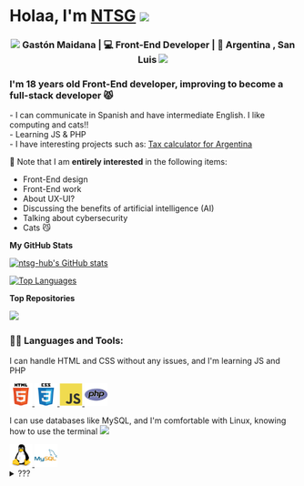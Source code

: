<h1>Holaa, I'm <a href="https://github.com/ntsg-hub">NTSG</a> <img src="https://media.giphy.com/media/WUlplcMpOCEmTGBtBW/giphy.gif" width="60"> </h1>

<div align="center">
<h3><img src="https://media.giphy.com/media/WUlplcMpOCEmTGBtBW/giphy.gif" width="30"> Gastón Maidana | 💻 Front-End Developer | 📍 Argentina , San Luis <img src="https://media.giphy.com/media/WUlplcMpOCEmTGBtBW/giphy.gif" width="30"></h3>
</div>

<p align="center">
  <h3> I'm 18 years old Front-End developer, improving to become a full-stack developer 😾</h3>
</p>

<p>
  - I can communicate in Spanish and have intermediate English. I like computing and cats!! <br>
  - Learning JS & PHP <br>
  - I have interesting projects such as: <a href="https://github.com/ntsg-hub/Calculadora-De-Impuestos">Tax calculator for Argentina</a>
</p>

   
<p>💬 Note that I am <b>entirely interested</b> in the following items:</p>
<ul>
	<li>Front-End design</li>
	<li>Front-End work</li>
      	<li>About UX-UI?</li>
	<li>Discussing the benefits of artificial intelligence (AI)</li>
      	<li>Talking about cybersecurity</li>
	<li>Cats 😼</li>

</ul>
  
<b>My GitHub Stats</b>

<a href="http://www.github.com/ntsg-hub"><img src="https://github-readme-stats.vercel.app/api?username=ntsg-hub&theme=dark&show_icons=true&count_private=true" alt="ntsg-hub's GitHub stats" /></a>



<a href="https://github.com/ntsg-hub" align="left"><img src="https://github-readme-stats.vercel.app/api/top-langs/?username=ntsg-hub&theme=dark&show_icons=true&layout=compact" alt="Top Languages" /></a>

<b>Top Repositories</b>

<a href="https://github.com/ntsg-hub/Calculadora-De-Impuestos" align="left"><img src="https://github-readme-stats.vercel.app/api/pin/?username=ntsg-hub&repo=Calculadora-De-Impuestos&theme=dark&show_icons=true" /></a>

<h3 align="left">👨‍💻 Languages and Tools:</h3>

<p>I can handle HTML and CSS without any issues, and I'm learning JS and PHP</p>
<p align="left"> </a> <a href="https://www.w3.org/html/" target="_blank" rel="noreferrer"> <img src="https://raw.githubusercontent.com/devicons/devicon/master/icons/html5/html5-original-wordmark.svg" alt="html5" width="40" height="40"/> </a> </a> <a href="https://www.w3schools.com/css/" target="_blank" rel="noreferrer"> <img src="https://raw.githubusercontent.com/devicons/devicon/master/icons/css3/css3-original-wordmark.svg" alt="css3" width="40" height="40"/> <a href="https://developer.mozilla.org/en-US/docs/Web/JavaScript" target="_blank" rel="noreferrer"> <img src="https://raw.githubusercontent.com/devicons/devicon/master/icons/javascript/javascript-original.svg" alt="javascript" width="40" height="40"/> </a> <a href="https://www.php.net" target="_blank" rel="noreferrer"> <img src="https://raw.githubusercontent.com/devicons/devicon/master/icons/php/php-original.svg" alt="php" width="40" height="40"/> </a> 
  
<p>I can use databases like MySQL, and I'm comfortable with Linux, knowing how to use the terminal <img src="https://media.giphy.com/media/WUlplcMpOCEmTGBtBW/giphy.gif" width="20"></p>

 </p> <a href="https://www.linux.org/" target="_blank" rel="noreferrer"> <img src="https://raw.githubusercontent.com/devicons/devicon/master/icons/linux/linux-original.svg" alt="linux" width="40" height="40"/> </a> <a href="https://www.mysql.com/" target="_blank" rel="noreferrer"> <img src="https://raw.githubusercontent.com/devicons/devicon/master/icons/mysql/mysql-original-wordmark.svg" alt="mysql" width="40" height="40"/> </a>


<details> 
  <summary>???</summary>
   I Wish I Was a Cat, No School, No Works, Just Meow Meow 
</details>

